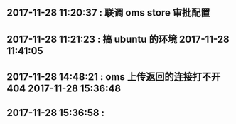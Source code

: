 ## 2017-11-28 11:20:37 : 联调 oms store 审批配置
## 2017-11-28 11:21:23 : 搞 ubuntu 的环境 2017-11-28 11:41:05
## 2017-11-28 14:48:21 : oms 上传返回的连接打不开 404 2017-11-28 15:36:48
## 2017-11-28 15:36:58 : 

